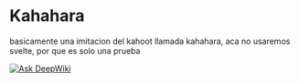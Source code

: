 # Kahahara
basicamente una imitacion del kahoot llamada kahahara,
aca no usaremos svelte, por que es solo una prueba

[![Ask DeepWiki](https://deepwiki.com/badge.svg)](https://deepwiki.com/Jrgil20/Kahahara)

